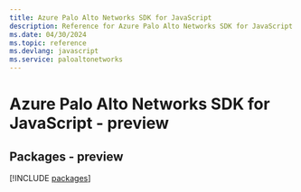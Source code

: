 ```yaml
---
title: Azure Palo Alto Networks SDK for JavaScript
description: Reference for Azure Palo Alto Networks SDK for JavaScript
ms.date: 04/30/2024
ms.topic: reference
ms.devlang: javascript
ms.service: paloaltonetworks
---
```

# Azure Palo Alto Networks SDK for JavaScript - preview
## Packages - preview
[!INCLUDE [packages](palo-alto-networks-index.md)]